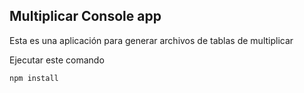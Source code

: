 
## Multiplicar Console app

Esta es una aplicación para generar archivos de tablas de 
multiplicar


Ejecutar este comando

```
npm install
```